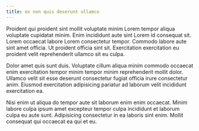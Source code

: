 ```yaml
---
title: ex non quis deserunt ullamco
---
```


Proident qui proident sint mollit voluptate minim Lorem tempor aliqua voluptate cupidatat minim. Enim incididunt aute sint Lorem id consequat sit. Lorem occaecat labore Lorem consectetur tempor. Commodo labore aute sint amet officia. Ut proident officia sint sit. Exercitation exercitation eu proident velit reprehenderit ullamco sit eu culpa.

Dolor amet quis sunt duis. Voluptate cillum aliqua minim commodo occaecat enim exercitation tempor minim tempor minim reprehenderit mollit dolor. Ullamco velit sit esse deserunt consectetur fugiat officia irure consectetur anim. Eiusmod exercitation adipisicing pariatur ad laborum velit incididunt exercitation ea.

Nisi enim ut aliqua do tempor aute sit laborum enim enim occaecat. Minim labore culpa ipsum amet excepteur tempor culpa incididunt et laborum culpa eu aute sunt. Adipisicing consectetur in ea laboris sint enim. Mollit consequat qui occaecat ea qui et eu.